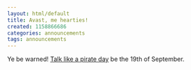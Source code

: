 ```yaml
---
layout: html/default
title: Avast, me hearties!
created: 1158866686
categories: announcements
tags: announcements
---
```

Ye be warned! [Talk like a pirate day](http://talklikeapirate.com/) be the 19th of September.

